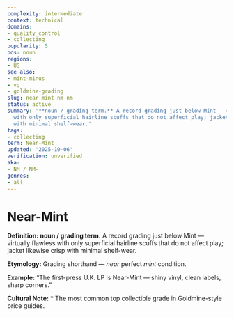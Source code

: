 ```yaml
---
complexity: intermediate
context: technical
domains:
- quality_control
- collecting
popularity: 5
pos: noun
regions:
- US
see_also:
- mint-minus
- vg
- goldmine-grading
slug: near-mint-nm-nm
status: active
summary: '**noun / grading term.** A record grading just below Mint — virtually flawless
  with only superficial hairline scuffs that do not affect play; jacket likewise crisp
  with minimal shelf-wear.'
tags:
- collecting
term: Near-Mint
updated: '2025-10-06'
verification: unverified
aka:
- NM / NM-
genres:
- all
---
```


# Near-Mint

**Definition:** **noun / grading term.** A record grading just below Mint — virtually flawless with only superficial hairline scuffs that do not affect play; jacket likewise crisp with minimal shelf-wear.

**Etymology:** Grading shorthand — *near* perfect *mint* condition.

**Example:** “The first-press U.K. LP is Near-Mint — shiny vinyl, clean labels, sharp corners.”

**Cultural Note:** * The most common top collectible grade in Goldmine-style price guides.

